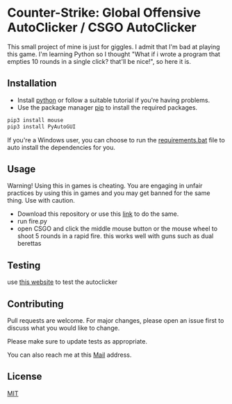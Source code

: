 # Counter-Strike: Global Offensive AutoClicker / CSGO AutoClicker

This small project of mine is just for giggles. I admit that I'm bad at playing this game. I'm learning Python so I thought "What if i wrote a program that empties 10 rounds in a single click? that'll be nice!", so here it is.

## Installation

* Install [python](https://www.python.org/downloads/) or follow a suitable tutorial if you're having problems.
* Use the package manager [pip](https://pip.pypa.io/en/stable/) to install the required packages.

```bash
pip3 install mouse
pip3 install PyAutoGUI
```

If you're a Windows user, you can choose to run the [requirements.bat](https://github.com/manand881/CSGO-AutoClicker/blob/master/requirements.bat) file to auto install the dependencies for you.

## Usage

Warning! Using this in games is cheating. You are engaging in unfair practices by using this in games and you may get banned for the same thing. Use with caution.

* Download this repository or use this [link](https://github.com/manand881/CSGO-AutoClicker/archive/master.zip) to do the same.
* run fire.py
* open CSGO and click the middle mouse button or the mouse wheel to shoot 5 rounds in a rapid fire. this works well with guns such as dual berettas 

## Testing

use [this website](https://kohiclicktest.org/onlinecounter.html) to test the autoclicker

## Contributing
Pull requests are welcome. For major changes, please open an issue first to discuss what you would like to change.

Please make sure to update tests as appropriate.

You can also reach me at this [Mail](manand881@gmail.com) address.

## License
[MIT](https://choosealicense.com/licenses/mit/)